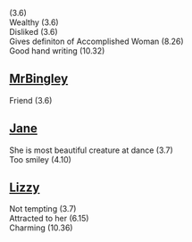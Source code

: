 (3.6)  
Wealthy (3.6)  
Disliked (3.6)  
Gives definiton of Accomplished Woman (8.26)  
Good hand writing (10.32)

[MrBingley](MrBingley.md)
-
Friend (3.6)

[Jane](Jane.md)
-
She is most beautiful creature at dance (3.7)  
Too smiley (4.10)

[Lizzy](Lizzy.md)
-
Not tempting (3.7)  
Attracted to her (6.15)  
Charming (10.36)